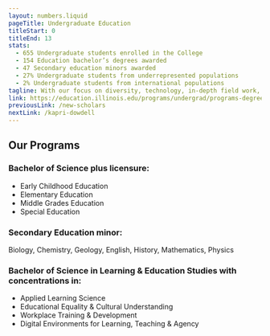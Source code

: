 ```yaml
---
layout: numbers.liquid
pageTitle: Undergraduate Education
titleStart: 0
titleEnd: 13
stats: 
  - 655 Undergraduate students enrolled in the College
  - 154 Education bachelor’s degrees awarded
  - 47 Secondary education minors awarded
  - 27% Undergraduate students from underrepresented populations
  - 2% Undergraduate students from international populations
tagline: With our focus on diversity, technology, in-depth field work, and research, our graduates are prepared to succeed and lead from the classroom to the boardroom.
link: https://education.illinois.edu/programs/undergrad/programs-degrees
previousLink: /new-scholars
nextLink: /kapri-dowdell
---
```


## Our Programs

### Bachelor of Science plus licensure:
* Early Childhood Education
* Elementary Education
* Middle Grades Education
* Special Education

### Secondary Education minor:
Biology, Chemistry, Geology, English, History, Mathematics, Physics

### Bachelor of Science in Learning & Education Studies with concentrations in:
* Applied Learning Science
* Educational Equality & Cultural Understanding
* Workplace Training & Development
* Digital Environments for Learning, Teaching & Agency